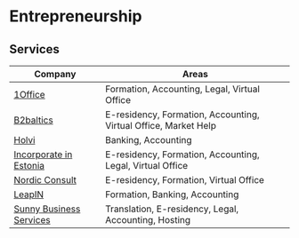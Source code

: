 # Entrepreneurship

## Services

| Company | Areas |
| - | - |
| [1Office](https://1office.co/estonia/) | Formation, Accounting, Legal, Virtual Office |
| [B2baltics](https://b2baltics.eu/) | E-residency, Formation, Accounting, Virtual Office, Market Help |
| [Holvi](https://about.holvi.com/) | Banking, Accounting |
| [Incorporate in Estonia](http://incorporate.ee/) |  E-residency, Formation, Accounting, Legal, Virtual Office |
| [Nordic Consult](https://nordicconsult.ee/en/) | E-residency, Formation, Virtual Office |
| [LeapIN](https://www.leapin.eu/) | Formation, Banking, Accounting |
| [Sunny Business Services](http://www.sunnybusiness.ee/en/) | Translation, E-residency, Legal, Accounting, Hosting |
